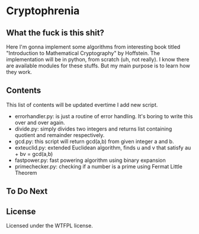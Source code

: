 # Cryptophrenia

## What the fuck is this shit?
Here I'm gonna implement some algorithms from interesting book titled "Introduction to Mathematical Cryptography" by Hoffstein.
The implementation will be in python, from scratch (uh, not really).
I know there are available modules for these stuffs. But my main purpose is to learn how they work.

## Contents
This list of contents will be updated evertime I add new script.
- errorhandler.py: is just a routine of error handling. It's boring to write this over and over again.
- divide.py: simply divides two integers and returns list containing quotient and remainder respectively.
- gcd.py: this script will return gcd(a,b) from given integer a and b.
- exteuclid.py: extended Euclidean algorithm, finds u and v that satisfy au + bv = gcd(a,b)
- fastpower.py: fast powering algorithm using binary expansion
- primechecker.py: checking if a number is a prime using Fermat Little Theorem

## To Do Next



## License
Licensed under the WTFPL license.


